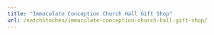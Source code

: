 ```yaml
---
title: "Immaculate Conception Church Hall Gift Shop"
url: /natchitoches/immaculate-conception-church-hall-gift-shop/
---
```

